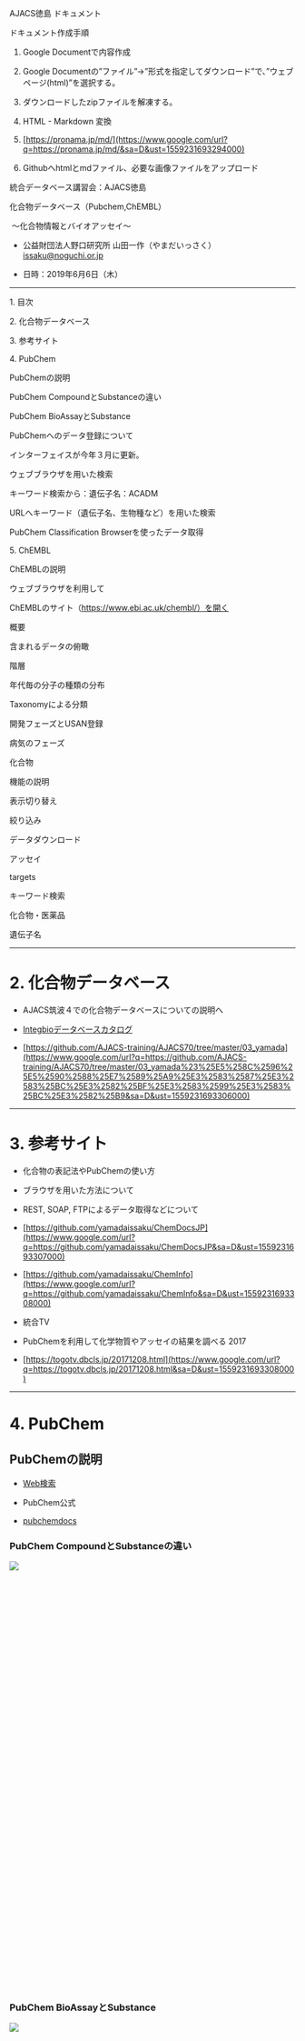 <meta content="text/html; charset=UTF-8" http-equiv="content-type">

<span class="c22">AJACS徳島 ドキュメント</span>

<span class="c3"></span>

<span class="c9 c44">ドキュメント作成手順</span>

1.  <span class="c3">Google Documentで内容作成</span>
2.  <span class="c3">Google Documentの”ファイル”→”形式を指定してダウンロード”で、”ウェブページ(html)”を選択する。</span>
3.  <span class="c3">ダウンロードしたzipファイルを解凍する。</span>
4.  <span class="c3">HTML - Markdown 変換</span>

1.  <span class="c7">[https://pronama.jp/md/](https://www.google.com/url?q=https://pronama.jp/md/&sa=D&ust=1559231693294000)</span>

1.  <span class="c3">Githubへhtmlとmdファイル、必要な画像ファイルをアップロード</span>

<span class="c3"></span>

<span class="c9">統合データベース講習会：AJACS徳島</span>

<span class="c22">化合物データベース（Pubchem,ChEMBL）</span>

<span class="c22">&nbsp;〜化合物情報とバイオアッセイ〜</span>

<span class="c31"></span>

* <span class="c37">公益財団法人野口研究所 山田一作（やまだいっさく） </span><span class="c7 c37">[issaku@noguchi.or.jp](mailto:issaku@noguchi.or.jp)</span>

* <span class="c37">日時：2019年6月6日（木）</span>

---

<span class="c3"></span>

<span class="c3"></span>

<span class="c25">1. 目次</span>

<span class="c4">2. 化合物データベース</span>

<span class="c4">3. 参考サイト</span>

<span class="c4">4. PubChem</span>

<span class="c4">PubChemの説明</span>

<span class="c4">PubChem CompoundとSubstanceの違い</span>

<span class="c4">PubChem BioAssayとSubstance</span>

<span class="c4">PubChemへのデータ登録について</span>

<span class="c4">インターフェイスが今年３月に更新。</span>

<span class="c4">ウェブブラウザを用いた検索</span>

<span class="c4">キーワード検索から：遺伝子名：ACADM</span>

<span class="c4">URLへキーワード（遺伝子名、生物種など）を用いた検索</span>

<span class="c4">PubChem Classification Browserを使ったデータ取得</span>

<span class="c4">5. ChEMBL</span>

<span class="c4">ChEMBLの説明</span>

<span class="c4">ウェブブラウザを利用して</span>

<span class="c4">ChEMBLのサイト（https://www.ebi.ac.uk/chembl/）を開く</span>

<span class="c4">概要</span>

<span class="c4">含まれるデータの俯瞰</span>

<span class="c4">階層</span>

<span class="c4">年代毎の分子の種類の分布</span>

<span class="c4">Taxonomyによる分類</span>

<span class="c4">開発フェーズとUSAN登録</span>

<span class="c4">病気のフェーズ</span>

<span class="c4">化合物</span>

<span class="c4">機能の説明</span>

<span class="c4">表示切り替え</span>

<span class="c4">絞り込み</span>

<span class="c4">データダウンロード</span>

<span class="c4">アッセイ</span>

<span class="c4">targets</span>

<span class="c4">キーワード検索</span>

<span class="c7">化合物・医薬品</span>

<span class="c4">遺伝子名</span>

<span class="c3"></span>

---

<span class="c3"></span>

<span class="c3"></span>

<span class="c25">2. 化合物データベース</span>
=====================================

* <span class="c3">AJACS筑波４での化合物データベースについての説明へ</span>

* <span class="c15">[Integbioデータベースカタログ](https://www.google.com/url?q=https://integbio.jp/dbcatalog/?lang%3Dja&sa=D&ust=1559231693305000)</span>

* <span class="c7">[https://github.com/AJACS-training/AJACS70/tree/master/03_yamada](https://www.google.com/url?q=https://github.com/AJACS-training/AJACS70/tree/master/03_yamada%23%25E5%258C%2596%25E5%2590%2588%25E7%2589%25A9%25E3%2583%2587%25E3%2583%25BC%25E3%2582%25BF%25E3%2583%2599%25E3%2583%25BC%25E3%2582%25B9&sa=D&ust=1559231693306000)</span>

<span class="c3"></span>

---

<span class="c3"></span>

<span class="c25">3. 参考サイト</span>
=================================

* <span class="c3">化合物の表記法やPubChemの使い方</span>

* <span class="c3">ブラウザを用いた方法について</span>
* <span class="c3">REST, SOAP, FTPによるデータ取得などについて</span>

* <span class="c7">[https://github.com/yamadaissaku/ChemDocsJP](https://www.google.com/url?q=https://github.com/yamadaissaku/ChemDocsJP&sa=D&ust=1559231693307000)</span>
* <span class="c7">[https://github.com/yamadaissaku/ChemInfo](https://www.google.com/url?q=https://github.com/yamadaissaku/ChemInfo&sa=D&ust=1559231693308000)</span>

* <span class="c3">統合TV</span>

* <span class="c3">PubChemを利用して化学物質やアッセイの結果を調べる 2017</span>

* <span class="c7">[https://togotv.dbcls.jp/20171208.html](https://www.google.com/url?q=https://togotv.dbcls.jp/20171208.html&sa=D&ust=1559231693308000)</span>

<span class="c3"></span>

---

<span class="c3"></span>

<span class="c25">4. PubChem</span>
===================================

<span class="c28">PubChemの説明</span>
-----------------------------------

* <span class="c7">[Web検索](https://www.google.com/url?q=https://www.google.com/search?q%3Dpubchem%26oq%3Dpubchem%26aqs%3Dchrome..69i57j69i60l4j0.4321j0j4%26sourceid%3Dchrome%26ie%3DUTF-8&sa=D&ust=1559231693310000)</span>
* <span class="c3">PubChem公式</span>

* <span class="c7">[pubchemdocs](https://www.google.com/url?q=https://pubchemdocs.ncbi.nlm.nih.gov/&sa=D&ust=1559231693310000)</span>

### <span class="c12">PubChem CompoundとSubstanceの違い</span>

<span style="overflow: hidden; display: inline-block; margin: 0.00px 0.00px; border: 0.00px solid #000000; transform: rotate(0.00rad) translateZ(0px); -webkit-transform: rotate(0.00rad) translateZ(0px); width: 316.09px; height: 748.70px;">![](images/image24.png)</span>

### <span class="c12">PubChem BioAssayとSubstance</span>

<span style="overflow: hidden; display: inline-block; margin: 0.00px 0.00px; border: 0.00px solid #000000; transform: rotate(0.00rad) translateZ(0px); -webkit-transform: rotate(0.00rad) translateZ(0px); width: 680.61px; height: 393.33px;">![](images/image100.png)</span>

### <span class="c12">PubChemへのデータ登録について</span>

<span style="overflow: hidden; display: inline-block; margin: 0.00px 0.00px; border: 0.00px solid #000000; transform: rotate(0.00rad) translateZ(0px); -webkit-transform: rotate(0.00rad) translateZ(0px); width: 680.61px; height: 536.00px;">![](images/image98.png)</span>

---

<span class="c3"></span>

<span class="c28">インターフェイスが今年３月に更新。</span>
------------------------------------------

* <span class="c7">[https://pubchemdocs.ncbi.nlm.nih.gov/about](https://www.google.com/url?q=https://pubchemdocs.ncbi.nlm.nih.gov/about&sa=D&ust=1559231693312000)</span>

<span style="overflow: hidden; display: inline-block; margin: 0.00px -0.00px; border: 1.33px solid #000000; transform: rotate(0.00rad) translateZ(0px); -webkit-transform: rotate(0.00rad) translateZ(0px); width: 529.00px; height: 83.00px;">![](images/image66.png)</span>

<span style="overflow: hidden; display: inline-block; margin: 0.00px 0.00px; border: 0.00px solid #000000; transform: rotate(0.00rad) translateZ(0px); -webkit-transform: rotate(0.00rad) translateZ(0px); width: 680.61px; height: 342.67px;">![](images/image25.png)</span>

---

<span class="c3"></span>

<span class="c28">ウェブブラウザを用いた検索</span>
--------------------------------------

### <span>キーワード検索から：遺伝子名：</span><span class="c9">ACADM</span><span class="c12">&nbsp;</span>

1.  <span class="c7">[中鎖アシル CoA デヒドロゲナーゼ (MCAD) 欠損症の病因遺伝子 ：ACADM ](https://www.google.com/url?q=https://www.genome.jp/dbget-bin/www_bget?ds_ja:H00488&sa=D&ust=1559231693314000)</span><span class="c3">について調べてみましょう。</span>
2.  <span>PubChemのサイト（</span><span class="c7">[https://pubchem.ncbi.nlm.nih.gov/](https://www.google.com/url?q=https://pubchem.ncbi.nlm.nih.gov/&sa=D&ust=1559231693314000)</span><span class="c3">）を開きます。</span>

* <span class="c3">または、Googleなどの検索エンジンで”PubChem”と検索し、下記のリンクをクリック</span>

<span style="overflow: hidden; display: inline-block; margin: 0.00px 0.00px; border: 0.00px solid #000000; transform: rotate(0.00rad) translateZ(0px); -webkit-transform: rotate(0.00rad) translateZ(0px); width: 457.81px; height: 98.82px;">![](images/image6.png)</span>

1.  <span>下図のようにキーワード入力欄に”</span><span class="c9">ACADM</span><span class="c3">&nbsp;”を入力すると、Compound, Gene, Taxonomyに分類された候補キーワードが示されます。</span>

<span class="c3"></span>

<span style="overflow: hidden; display: inline-block; margin: 0.00px 0.00px; border: 0.00px solid #000000; transform: rotate(0.00rad) translateZ(0px); -webkit-transform: rotate(0.00rad) translateZ(0px); width: 680.61px; height: 402.67px;">![](images/image2.png)</span>

<span class="c3"></span>

1.  <span class="c3">今回は、"Gene"の"Acadm"をクリックすると、下図のサイトに移動します。</span>
2.  <span class="c3">ここでも、分類としてSubstances, Genes, BioAssays, Literature, Patentsが表示され、その下の（）内に含まれるデータの数が表示されます。</span>

<span class="c3"></span>

<span style="overflow: hidden; display: inline-block; margin: 0.00px 0.00px; border: 0.00px solid #000000; transform: rotate(0.00rad) translateZ(0px); -webkit-transform: rotate(0.00rad) translateZ(0px); width: 680.61px; height: 401.33px;">![](images/image78.png)</span>

<span class="c3"></span>

1.  <span class="c3">ここで、"Gene"をクリックすると、taxonomy IDの異なる３個の遺伝子が含まれることがわかります。</span>

* <span class="c7">[9906: Homo sapiens (human) ](https://www.google.com/url?q=https://www.ncbi.nlm.nih.gov/Taxonomy/Browser/wwwtax.cgi?id%3D9606&sa=D&ust=1559231693318000)</span>
* <span class="c7">[10090: Mus musculus (house mouse) ](https://www.google.com/url?q=https://www.ncbi.nlm.nih.gov/Taxonomy/Browser/wwwtax.cgi?id%3D10090&sa=D&ust=1559231693318000)</span>
* <span class="c7">[10116: Rattus norvegicus (Norway rat) ](https://www.google.com/url?q=https://www.ncbi.nlm.nih.gov/Taxonomy/Browser/wwwtax.cgi?id%3D10116&sa=D&ust=1559231693319000)</span>

<span style="overflow: hidden; display: inline-block; margin: 0.00px 0.00px; border: 0.00px solid #000000; transform: rotate(0.00rad) translateZ(0px); -webkit-transform: rotate(0.00rad) translateZ(0px); width: 680.61px; height: 332.00px;">![](images/image10.png)</span>

<span class="c3"></span>

1.  <span class="c3">ここで、各遺伝子毎にLinked BioAssays Countが表示されています。</span>

<span style="overflow: hidden; display: inline-block; margin: 0.00px 0.00px; border: 0.00px solid #000000; transform: rotate(0.00rad) translateZ(0px); -webkit-transform: rotate(0.00rad) translateZ(0px); width: 264.00px; height: 48.00px;">![](images/image73.png)</span>

<span class="c3"></span>

1.  <span class="c3">Linked BioAssays Countのあとの数値、この場合は"12"をクリックすると、BioAssaysのサイトへ移動します。</span>

<span style="overflow: hidden; display: inline-block; margin: 0.00px 0.00px; border: 0.00px solid #000000; transform: rotate(0.00rad) translateZ(0px); -webkit-transform: rotate(0.00rad) translateZ(0px); width: 680.61px; height: 361.33px;">![](images/image51.png)</span>

<span class="c3"></span>

1.  <span class="c3">Linked BioAssays Countのあとの数値、この場合は"12"をクリックすると、BioAssaysのサイトへ移動します。</span>

* <span class="c3">BioAssay AID,&nbsp;&nbsp;&nbsp;&nbsp;&nbsp;&nbsp;&nbsp;&nbsp;BioAssay Name, BioAssay Type の表示された表が表示されます。</span>

<span style="overflow: hidden; display: inline-block; margin: 0.00px 0.00px; border: 0.00px solid #000000; transform: rotate(0.00rad) translateZ(0px); -webkit-transform: rotate(0.00rad) translateZ(0px); width: 680.61px; height: 86.67px;">![](images/image64.png)</span>

<span class="c3"></span>

<span style="overflow: hidden; display: inline-block; margin: 0.00px 0.00px; border: 0.00px solid #000000; transform: rotate(0.00rad) translateZ(0px); -webkit-transform: rotate(0.00rad) translateZ(0px); width: 36.00px; height: 41.00px;">![](images/image89.png)</span><span class="c3">をクリックすると、説明が表示されます。この機能はPubChemの色々なサイトにありますので、”これ何？”と思ったら、クリックしてみてください。</span>

<span style="overflow: hidden; display: inline-block; margin: 0.00px 0.00px; border: 0.00px solid #000000; transform: rotate(0.00rad) translateZ(0px); -webkit-transform: rotate(0.00rad) translateZ(0px); width: 680.61px; height: 172.00px;">![](images/image22.png)</span>

<span class="c3"></span>

1.  <span class="c3">右上のDownloadをクリックとCSV形式で取得することができます。ダウンロードしたCSV形式のファイルを開くと以下のようになります。</span>

<span class="c3"></span>

<span style="overflow: hidden; display: inline-block; margin: 0.00px 0.00px; border: 0.00px solid #000000; transform: rotate(0.00rad) translateZ(0px); -webkit-transform: rotate(0.00rad) translateZ(0px); width: 680.61px; height: 149.33px;">![](images/image15.png)</span>

<span class="c3"></span>

1.  <span class="c3">テーブルの”BioAssay AID”をクリックすると、以下のようなアッセイの詳細を見ることができます。</span>

<span style="overflow: hidden; display: inline-block; margin: 0.00px 0.00px; border: 0.00px solid #000000; transform: rotate(0.00rad) translateZ(0px); -webkit-transform: rotate(0.00rad) translateZ(0px); width: 680.61px; height: 554.67px;">![](images/image28.png)</span>

<span class="c3"></span>

1.  <span class="c3">詳細ページには上図のようなことが記載されています。</span>

* <span class="c3">”Tested Substances:”を見ていただくと、”Active”と”Inactive”の件数がわかります。</span>

* <span class="c3">”Data table”をクリックすると下記のTableが表示されます。これは、ページをスクロールすることや、ページ右端の”CONTENTS”の”2 Data Table”をクリックすることでも同様に移動できます。</span>

<span style="overflow: hidden; display: inline-block; margin: 0.00px 0.00px; border: 0.00px solid #000000; transform: rotate(0.00rad) translateZ(0px); -webkit-transform: rotate(0.00rad) translateZ(0px); width: 680.61px; height: 433.33px;">![](images/image47.png)</span>

<span class="c3"></span>

1.  <span class="c3">右上の”？”をクリックすると ここでも説明が表示されます。</span>

<span style="overflow: hidden; display: inline-block; margin: 0.00px 0.00px; border: 0.00px solid #000000; transform: rotate(0.00rad) translateZ(0px); -webkit-transform: rotate(0.00rad) translateZ(0px); width: 680.61px; height: 126.67px;">![](images/image19.png)</span>

<span class="c3"></span>

1.  <span class="c3">Data Tableには様々な情報が登録されています。右上の”SORT BY”のプルダウンにより、Activity, Score, SID, CID</span>

<span style="overflow: hidden; display: inline-block; margin: 0.00px 0.00px; border: 0.00px solid #000000; transform: rotate(0.00rad) translateZ(0px); -webkit-transform: rotate(0.00rad) translateZ(0px); width: 680.61px; height: 177.33px;">![](images/image108.png)</span>

<span class="c3"></span>

1.  <span class="c3">右上のDownloadをクリックとCSV形式で取得することができます。また、Data Tableのダウンロードでは、下図のようにALL, ACTIVE, INACTIVEをそれぞれ取得できます。</span>

<span style="overflow: hidden; display: inline-block; margin: 0.00px 0.00px; border: 0.00px solid #000000; transform: rotate(0.00rad) translateZ(0px); -webkit-transform: rotate(0.00rad) translateZ(0px); width: 361.00px; height: 213.00px;">![](images/image107.png)</span>

<span class="c3"></span>

1.  <span class="c3">取得したCSV形式のファイルを開くと以下のようになります。</span>

<span style="overflow: hidden; display: inline-block; margin: 0.00px 0.00px; border: 0.00px solid #000000; transform: rotate(0.00rad) translateZ(0px); -webkit-transform: rotate(0.00rad) translateZ(0px); width: 680.61px; height: 208.00px;">![](images/image86.png)</span>

<span class="c3"></span>

1.  <span class="c3">Data Tableからのリンクは、SID, Activity, Entrez GeneIDから、それぞれのページに移動することができます。</span>
2.  <span class="c3">Data Tableの各列のSIDのSID（例えば：152153881）をクリックすると下図のようなページが表示されます。</span>

<span style="overflow: hidden; display: inline-block; margin: 0.00px 0.00px; border: 0.00px solid #000000; transform: rotate(0.00rad) translateZ(0px); -webkit-transform: rotate(0.00rad) translateZ(0px); width: 114.00px; height: 277.00px;">![](images/image52.png)</span>

<span style="overflow: hidden; display: inline-block; margin: 0.00px 0.00px; border: 0.00px solid #000000; transform: rotate(0.00rad) translateZ(0px); -webkit-transform: rotate(0.00rad) translateZ(0px); width: 680.61px; height: 389.33px;">![](images/image48.png)</span>

<span class="c3"></span>

1.  <span class="c3">このページでは、Depositor CommentsやSIDに関するBiological Test Resultsを得ることができます。</span>

<span style="overflow: hidden; display: inline-block; margin: 0.00px 0.00px; border: 0.00px solid #000000; transform: rotate(0.00rad) translateZ(0px); -webkit-transform: rotate(0.00rad) translateZ(0px); width: 680.61px; height: 645.33px;">![](images/image14.png)</span>

<span class="c3"></span>

1.  <span class="c3">Data Tableの各列のActivityのActive or Inactiveをクリックすると下図のようなページが表示されます。</span>

<span style="overflow: hidden; display: inline-block; margin: 0.00px 0.00px; border: 0.00px solid #000000; transform: rotate(0.00rad) translateZ(0px); -webkit-transform: rotate(0.00rad) translateZ(0px); width: 91.00px; height: 194.00px;">![](images/image5.png)</span>

<span style="overflow: hidden; display: inline-block; margin: 0.00px 0.00px; border: 0.00px solid #000000; transform: rotate(0.00rad) translateZ(0px); -webkit-transform: rotate(0.00rad) translateZ(0px); width: 680.61px; height: 201.33px;">![](images/image76.png)</span>

<span style="overflow: hidden; display: inline-block; margin: 0.00px 0.00px; border: 0.00px solid #000000; transform: rotate(0.00rad) translateZ(0px); -webkit-transform: rotate(0.00rad) translateZ(0px); width: 680.61px; height: 253.33px;">![](images/image43.png)</span>

<span style="overflow: hidden; display: inline-block; margin: 0.00px 0.00px; border: 0.00px solid #000000; transform: rotate(0.00rad) translateZ(0px); -webkit-transform: rotate(0.00rad) translateZ(0px); width: 680.61px; height: 310.67px;">![](images/image74.png)</span>

<span class="c3"></span>

1.  <span class="c3">Data Tableの各列のEntrez GeneIDをクリックすると下図のようなページが表示されます。このページでは、遺伝子に関する各種情報を見ることができます。</span>

<span style="overflow: hidden; display: inline-block; margin: 0.00px 0.00px; border: 0.00px solid #000000; transform: rotate(0.00rad) translateZ(0px); -webkit-transform: rotate(0.00rad) translateZ(0px); width: 82.00px; height: 216.00px;">![](images/image70.png)</span>

<span style="overflow: hidden; display: inline-block; margin: 0.00px 0.00px; border: 0.00px solid #000000; transform: rotate(0.00rad) translateZ(0px); -webkit-transform: rotate(0.00rad) translateZ(0px); width: 680.61px; height: 381.33px;">![](images/image49.png)</span>

---

<span class="c3"></span>

<span class="c3"></span>

### <span class="c12">URLへキーワード（遺伝子名、生物種など）を用いた検索</span>

* <span class="c3">以下のようなURLを用いることで、キーワードに該当するエントリーを表示させることもできます。</span>
* <span class="c7">[https://pubchem.ncbi.nlm.nih.gov/gene/ACADM/human](https://www.google.com/url?q=https://pubchem.ncbi.nlm.nih.gov/gene/ACADM/human&sa=D&ust=1559231693327000)</span>

<span style="overflow: hidden; display: inline-block; margin: 0.00px 0.00px; border: 0.00px solid #000000; transform: rotate(0.00rad) translateZ(0px); -webkit-transform: rotate(0.00rad) translateZ(0px); width: 680.61px; height: 350.67px;">![](images/image65.png)</span>

<span class="c3"></span>

* <span class="c7">[https://pubchem.ncbi.nlm.nih.gov/protein/P00533](https://www.google.com/url?q=https://pubchem.ncbi.nlm.nih.gov/protein/P00533&sa=D&ust=1559231693328000)</span>

<span class="c3"></span>

<span style="overflow: hidden; display: inline-block; margin: 0.00px 0.00px; border: 0.00px solid #000000; transform: rotate(0.00rad) translateZ(0px); -webkit-transform: rotate(0.00rad) translateZ(0px); width: 680.61px; height: 309.33px;">![](images/image13.png)</span>

<span class="c3"></span>

<span class="c28">PubChem Classification Browserを使ったデータ取得</span>
----------------------------------------------------------------

1.  <span class="c3">下記の検索ボックス下にあるアイコンの右から二番目の"Browse Data"をクリックします。</span>

* <span class="c3">または、下記のURLへ移動します。</span>

* <span class="c7">[https://pubchem.ncbi.nlm.nih.gov/classification/#hid=1](https://www.google.com/url?q=https://pubchem.ncbi.nlm.nih.gov/classification/%23hid%3D1&sa=D&ust=1559231693329000)</span>

<span style="overflow: hidden; display: inline-block; margin: 0.00px 0.00px; border: 0.00px solid #000000; transform: rotate(0.00rad) translateZ(0px); -webkit-transform: rotate(0.00rad) translateZ(0px); width: 680.61px; height: 321.33px;">![](images/image103.png)</span>

<span class="c3"></span>

1.  <span class="c3">下図のようなClassification Browserが表示されます。</span>

<span style="overflow: hidden; display: inline-block; margin: 0.00px 0.00px; border: 0.00px solid #000000; transform: rotate(0.00rad) translateZ(0px); -webkit-transform: rotate(0.00rad) translateZ(0px); width: 680.61px; height: 334.67px;">![](images/image99.png)</span>

<span class="c3"></span>

1.  <span>Select classificationで、”</span><span class="c17">ChEMBL</span><span class="c3">”を選択してください。</span>

<span style="overflow: hidden; display: inline-block; margin: 0.00px 0.00px; border: 0.00px solid #000000; transform: rotate(0.00rad) translateZ(0px); -webkit-transform: rotate(0.00rad) translateZ(0px); width: 680.61px; height: 353.33px;">![](images/image42.png)</span>

<span class="c3"></span>

1.  <span class="c3">Data type counts to display の下に、None, Compound, Substance, Assay, PubMed, Gene, Protein, Taxonomy が表示されました。</span>

<span style="overflow: hidden; display: inline-block; margin: 0.00px 0.00px; border: 0.00px solid #000000; transform: rotate(0.00rad) translateZ(0px); -webkit-transform: rotate(0.00rad) translateZ(0px); width: 496.00px; height: 37.00px;">![](images/image94.png)</span>

<span class="c3"></span>

1.  <span class="c3">AssayやGeneを選択すると、以下のように項目に含まれる数値が変わります。</span>

<span style="overflow: hidden; display: inline-block; margin: 0.00px 0.00px; border: 0.00px solid #000000; transform: rotate(0.00rad) translateZ(0px); -webkit-transform: rotate(0.00rad) translateZ(0px); width: 663.00px; height: 319.00px;">![](images/image50.png)</span>

1.  <span class="c3">左の青三角をクリックすると下の階層が表示されます。</span>

<span style="overflow: hidden; display: inline-block; margin: 0.00px 0.00px; border: 0.00px solid #000000; transform: rotate(0.00rad) translateZ(0px); -webkit-transform: rotate(0.00rad) translateZ(0px); width: 459.00px; height: 201.00px;">![](images/image34.png)</span>

1.  <span>右</span><span class="c3">の青い数字をクリックすると、リストが表示されます。 </span>

<span style="overflow: hidden; display: inline-block; margin: 0.00px 0.00px; border: 0.00px solid #000000; transform: rotate(0.00rad) translateZ(0px); -webkit-transform: rotate(0.00rad) translateZ(0px); width: 680.61px; height: 226.67px;">![](images/image27.png)</span>

<span class="c3"></span>

1.  <span class="c3">左上のプルダウンで、Format, 表示件数、ソートを変更できます。</span>

<span style="overflow: hidden; display: inline-block; margin: 0.00px 0.00px; border: 0.00px solid #000000; transform: rotate(0.00rad) translateZ(0px); -webkit-transform: rotate(0.00rad) translateZ(0px); width: 187.20px; height: 208.70px;">![](images/image80.png)</span><span style="overflow: hidden; display: inline-block; margin: 0.00px 0.00px; border: 0.00px solid #000000; transform: rotate(0.00rad) translateZ(0px); -webkit-transform: rotate(0.00rad) translateZ(0px); width: 169.70px; height: 169.70px;">![](images/image93.png)</span><span style="overflow: hidden; display: inline-block; margin: 0.00px 0.00px; border: 0.00px solid #000000; transform: rotate(0.00rad) translateZ(0px); -webkit-transform: rotate(0.00rad) translateZ(0px); width: 256.40px; height: 149.70px;">![](images/image85.png)</span>

<span class="c3"></span>

1.  <span class="c3">左の Results by taxonから、生物種を選択して絞り込みができます。</span>

<span class="c3"></span>

<span class="c3"></span>

<span style="overflow: hidden; display: inline-block; margin: 0.00px 0.00px; border: 0.00px solid #000000; transform: rotate(0.00rad) translateZ(0px); -webkit-transform: rotate(0.00rad) translateZ(0px); width: 265.00px; height: 207.00px;">![](images/image102.png)</span>

<span class="c3"></span>

1.  <span>検索（選択）されたリストは右上の”Send to:”のプルダウンから、形式を選択してデータ得ることができます。</span>

<span style="overflow: hidden; display: inline-block; margin: 0.00px 0.00px; border: 0.00px solid #000000; transform: rotate(0.00rad) translateZ(0px); -webkit-transform: rotate(0.00rad) translateZ(0px); width: 438.00px; height: 139.00px;">![](images/image21.png)</span>

<span class="c3"></span>

---

<span class="c3"></span>

<span class="c3"></span>

---

<span class="c3"></span>

<span class="c3"></span>

<span class="c25">5. ChEMBL</span>
==================================

<span class="c28">ChEMBLの説明</span>
----------------------------------

* <span class="c3">ChEMBLとは</span>

* <span class="c3">ChEMBLはEBIのChEMBLチームにより維持管理されている化合物の活性などを収録したデータベース</span>

* <span class="c3">以下のリンクも参考になります。</span>

* <span class="c7">[https://github.com/Mishima-syk/py4chemoinformatics/blob/master/ch04_database.asciidoc](https://www.google.com/url?q=https://github.com/Mishima-syk/py4chemoinformatics/blob/master/ch04_database.asciidoc&sa=D&ust=1559231693335000)</span>

<span class="c3"></span>

* <span class="c3">ChEMBL Interface Questions</span>

* <span class="c7">[https://chembl.gitbook.io/chembl-interface-documentation/frequently-asked-questions/chembl-interface-questions#can-i-edit-the-query-being-used](https://www.google.com/url?q=https://chembl.gitbook.io/chembl-interface-documentation/frequently-asked-questions/chembl-interface-questions%23can-i-edit-the-query-being-used&sa=D&ust=1559231693336000)</span>

<span class="c3"></span>

* <span class="c3">chembl-interface-documentation</span>

* <span class="c7">[https://chembl.gitbook.io/chembl-interface-documentation/](https://www.google.com/url?q=https://chembl.gitbook.io/chembl-interface-documentation/&sa=D&ust=1559231693337000)</span>

<span class="c3"></span>

<span class="c3"></span>

---

<span class="c3"></span>

### <span class="c12">ウェブブラウザを利用して</span>

1.  #### <span>ChEMBLのサイト（</span><span class="c7">[https://www.ebi.ac.uk/chembl/](https://www.google.com/url?q=https://www.ebi.ac.uk/chembl/&sa=D&ust=1559231693338000)</span><span class="c16">）を開く</span>

* <span class="c3">または、Googleなどの検索エンジンで”ChEMBL”と検索し、下記のリンクをクリック</span>

<span style="overflow: hidden; display: inline-block; margin: 0.00px 0.00px; border: 0.00px solid #000000; transform: rotate(0.00rad) translateZ(0px); -webkit-transform: rotate(0.00rad) translateZ(0px); width: 680.61px; height: 169.33px;">![](images/image71.png)</span>

---

<span class="c3"></span>

1.  #### <span class="c16">概要</span>

##### <span class="c30">含まれるデータの俯瞰</span>

* <span>左図の"</span><span class="c32"><</span><span>”, "</span><span class="c32">></span><span class="c3">"をクリックすると、表示される項目が以下のようにかわります。</span>

<span style="overflow: hidden; display: inline-block; margin: 0.00px 0.00px; border: 0.00px solid #000000; transform: rotate(0.00rad) translateZ(0px); -webkit-transform: rotate(0.00rad) translateZ(0px); width: 644.81px; height: 723.44px;">![](images/image101.png)</span>

<span class="c3"></span>

<span class="c3"></span>

<span style="overflow: hidden; display: inline-block; margin: 0.00px 0.00px; border: 0.00px solid #000000; transform: rotate(0.00rad) translateZ(0px); -webkit-transform: rotate(0.00rad) translateZ(0px); width: 680.61px; height: 404.00px;">![](images/image39.png)</span>

<span class="c3"></span>

---

<span class="c3"></span>

##### <span class="c30">階層</span>

* <span class="c3">表示された項目をクリックすることで下の階層を見ることができます。</span>

<span style="overflow: hidden; display: inline-block; margin: 0.00px 0.00px; border: 0.00px solid #000000; transform: rotate(0.00rad) translateZ(0px); -webkit-transform: rotate(0.00rad) translateZ(0px); width: 680.61px; height: 390.67px;">![](images/image61.png)</span>

<span class="c3"></span>

* <span class="c3">"Enzyme"をクリックすると下図（中央）のように下の階層を見ることができます。</span>
* <span class="c3">さらに"Kinase"をクリックすると下図（右）のように下の階層を見ることができます。</span>

<span style="overflow: hidden; display: inline-block; margin: 0.00px 0.00px; border: 0.00px solid #000000; transform: rotate(0.00rad) translateZ(0px); -webkit-transform: rotate(0.00rad) translateZ(0px); width: 211.44px; height: 205.70px;">![](images/image91.png)</span><span style="overflow: hidden; display: inline-block; margin: 0.00px 0.00px; border: 0.00px solid #000000; transform: rotate(0.00rad) translateZ(0px); -webkit-transform: rotate(0.00rad) translateZ(0px); width: 200.50px; height: 189.70px;">![](images/image105.png)</span><span style="overflow: hidden; display: inline-block; margin: 0.00px 0.00px; border: 0.00px solid #000000; transform: rotate(0.00rad) translateZ(0px); -webkit-transform: rotate(0.00rad) translateZ(0px); width: 174.81px; height: 164.74px;">![](images/image90.png)</span>

---

<span class="c3"></span>

##### <span class="c30">年代毎の分子の種類の分布</span>

* <span class="c3">マウスオーバーするとデータが表示されます。</span>

<span style="overflow: hidden; display: inline-block; margin: 0.00px 0.00px; border: 0.00px solid #000000; transform: rotate(0.00rad) translateZ(0px); -webkit-transform: rotate(0.00rad) translateZ(0px); width: 528.00px; height: 431.00px;">![](images/image68.png)</span>

---

<span class="c3"></span>

##### <span class="c30">Taxonomyによる分類</span>

* <span class="c3">クリックして中を見ていくことができます。</span>

<span style="overflow: hidden; display: inline-block; margin: 0.00px 0.00px; border: 0.00px solid #000000; transform: rotate(0.00rad) translateZ(0px); -webkit-transform: rotate(0.00rad) translateZ(0px); width: 680.61px; height: 396.00px;">![](images/image11.png)</span>

---

<span class="c3"></span>

<span class="c3"></span>

##### <span class="c30">開発フェーズとUSAN登録</span>

* <span class="c3">マウスオーバーして、クリックするとその情報が表示されます。</span>

<span class="c3"></span>

<span class="c3"></span>

<span style="overflow: hidden; display: inline-block; margin: 0.00px 0.00px; border: 0.00px solid #000000; transform: rotate(0.00rad) translateZ(0px); -webkit-transform: rotate(0.00rad) translateZ(0px); width: 680.61px; height: 298.67px;">![](images/image84.png)</span>

<span style="overflow: hidden; display: inline-block; margin: 0.00px 0.00px; border: 0.00px solid #000000; transform: rotate(0.00rad) translateZ(0px); -webkit-transform: rotate(0.00rad) translateZ(0px); width: 680.61px; height: 338.67px;">![](images/image114.png)</span>

<span class="c3"></span>

---

<span class="c3"></span>

##### <span class="c30">病気のフェーズ</span>

<span style="overflow: hidden; display: inline-block; margin: 0.00px 0.00px; border: 0.00px solid #000000; transform: rotate(0.00rad) translateZ(0px); -webkit-transform: rotate(0.00rad) translateZ(0px); width: 680.61px; height: 397.33px;">![](images/image75.png)</span>

* <span class="c3">色のついたところをクリックすると下図のような関連する化合物リストが表示されます。</span>

<span style="overflow: hidden; display: inline-block; margin: 0.00px 0.00px; border: 0.00px solid #000000; transform: rotate(0.00rad) translateZ(0px); -webkit-transform: rotate(0.00rad) translateZ(0px); width: 680.61px; height: 304.00px;">![](images/image30.png)</span>

<span class="c3"></span>

---

<span class="c3"></span>

<span class="c3"></span>

##### <span class="c30">化合物</span>

<span style="overflow: hidden; display: inline-block; margin: 0.00px 0.00px; border: 0.00px solid #000000; transform: rotate(0.00rad) translateZ(0px); -webkit-transform: rotate(0.00rad) translateZ(0px); width: 269.81px; height: 270.68px;">![](images/image69.png)</span>

* <span class="c3">Compoundsをクリックすると下図のような化合物リストが表示されます。</span>

<span style="overflow: hidden; display: inline-block; margin: 0.00px 0.00px; border: 0.00px solid #000000; transform: rotate(0.00rad) translateZ(0px); -webkit-transform: rotate(0.00rad) translateZ(0px); width: 680.61px; height: 508.00px;">![](images/image62.png)</span>

<span class="c3"></span>

---

<span class="c3"></span>

<span class="c3"></span>

#### <span class="c16">機能の説明</span>

##### <span class="c30">表示切り替え</span>

* <span class="c3">左上のTable, Card, Graph, Heatmapをクリックすると表示を切り替えることができます。</span>

<span style="overflow: hidden; display: inline-block; margin: 0.00px 0.00px; border: 0.00px solid #000000; transform: rotate(0.00rad) translateZ(0px); -webkit-transform: rotate(0.00rad) translateZ(0px); width: 224.00px; height: 71.00px;">![](images/image104.png)</span>

##### <span class="c30">絞り込み</span>

* <span class="c3">Filterから絞りたい項目をクリックして選択すると、データを絞り込むことができます。</span>

<span style="overflow: hidden; display: inline-block; margin: 0.00px 0.00px; border: 0.00px solid #000000; transform: rotate(0.00rad) translateZ(0px); -webkit-transform: rotate(0.00rad) translateZ(0px); width: 342.00px; height: 520.00px;">![](images/image67.png)</span><span style="overflow: hidden; display: inline-block; margin: 0.00px 0.00px; border: 0.00px solid #000000; transform: rotate(0.00rad) translateZ(0px); -webkit-transform: rotate(0.00rad) translateZ(0px); width: 348.00px; height: 625.00px;">![](images/image33.png)</span>

* <span style="overflow: hidden; display: inline-block; margin: 0.00px 0.00px; border: 0.00px solid #000000; transform: rotate(0.00rad) translateZ(0px); -webkit-transform: rotate(0.00rad) translateZ(0px); width: 103.00px; height: 52.00px;">![](images/image3.png)</span><span class="c3">で、フィルターをクリアすることができます。</span>

##### <span class="c30">データダウンロード</span>

* <span class="c3">右上のアイコンからダウンロートする形式を選んで選択したデータをダウンロードすることができます。</span>

<span style="overflow: hidden; display: inline-block; margin: 0.00px 0.00px; border: 0.00px solid #000000; transform: rotate(0.00rad) translateZ(0px); -webkit-transform: rotate(0.00rad) translateZ(0px); width: 224.00px; height: 51.00px;">![](images/image1.png)</span>

<span style="overflow: hidden; display: inline-block; margin: 0.00px 0.00px; border: 0.00px solid #000000; transform: rotate(0.00rad) translateZ(0px); -webkit-transform: rotate(0.00rad) translateZ(0px); width: 680.61px; height: 425.33px;">![](images/image18.png)</span>

<span class="c3"></span>

---

<span class="c3"></span>

<span class="c3"></span>

#### <span class="c16">アッセイ</span>

<span style="overflow: hidden; display: inline-block; margin: 0.00px 0.00px; border: 0.00px solid #000000; transform: rotate(0.00rad) translateZ(0px); -webkit-transform: rotate(0.00rad) translateZ(0px); width: 269.81px; height: 270.68px;">![](images/image69.png)</span>

* <span class="c3">上図の"Assays"をクリックすると、下図のようなアッセイリストが表示されます。</span>

<span style="overflow: hidden; display: inline-block; margin: 0.00px 0.00px; border: 0.00px solid #000000; transform: rotate(0.00rad) translateZ(0px); -webkit-transform: rotate(0.00rad) translateZ(0px); width: 680.61px; height: 328.00px;">![](images/image96.png)</span>

<span class="c3"></span>

* <span class="c3">左にある”Filters”で、各種条件でフィルターすることができます。</span>

<span style="overflow: hidden; display: inline-block; margin: 0.00px 0.00px; border: 0.00px solid #000000; transform: rotate(0.00rad) translateZ(0px); -webkit-transform: rotate(0.00rad) translateZ(0px); width: 680.61px; height: 417.33px;">![](images/image60.png)</span>

<span class="c3"></span>

* <span class="c3">リストにある”ChEMBL ID”のリンクをクリックすると下図のような”Assay Report Card”が表示されます。</span>

* <span class="c3">Assay Report Cardには、Basic Information, Curation Summary, Activity Charts, Compound Summaryが含まれています。</span>

<span style="overflow: hidden; display: inline-block; margin: 0.00px 0.00px; border: 0.00px solid #000000; transform: rotate(0.00rad) translateZ(0px); -webkit-transform: rotate(0.00rad) translateZ(0px); width: 680.61px; height: 329.33px;">![](images/image56.png)</span>

<span style="overflow: hidden; display: inline-block; margin: 0.00px 0.00px; border: 0.00px solid #000000; transform: rotate(0.00rad) translateZ(0px); -webkit-transform: rotate(0.00rad) translateZ(0px); width: 680.61px; height: 124.00px;">![](images/image81.png)</span>

<span style="overflow: hidden; display: inline-block; margin: 0.00px 0.00px; border: 0.00px solid #000000; transform: rotate(0.00rad) translateZ(0px); -webkit-transform: rotate(0.00rad) translateZ(0px); width: 551.00px; height: 492.00px;">![](images/image16.png)</span>

* <span class="c3">Bioactivityでクリックすると、活性情報のリストが表示されます。</span>

<span class="c3"></span>

<span style="overflow: hidden; display: inline-block; margin: 0.00px 0.00px; border: 0.00px solid #000000; transform: rotate(0.00rad) translateZ(0px); -webkit-transform: rotate(0.00rad) translateZ(0px); width: 680.61px; height: 261.33px;">![](images/image26.png)</span>

<span class="c3"></span>

---

<span class="c3"></span>

<span class="c3"></span>

#### <span class="c16">targets</span>

<span style="overflow: hidden; display: inline-block; margin: 0.00px 0.00px; border: 0.00px solid #000000; transform: rotate(0.00rad) translateZ(0px); -webkit-transform: rotate(0.00rad) translateZ(0px); width: 269.81px; height: 270.68px;">![](images/image69.png)</span>

* <span class="c3">"Targets"をクリックすると、下図のようなリストが表示されます。</span>

<span style="overflow: hidden; display: inline-block; margin: 0.00px 0.00px; border: 0.00px solid #000000; transform: rotate(0.00rad) translateZ(0px); -webkit-transform: rotate(0.00rad) translateZ(0px); width: 680.61px; height: 374.67px;">![](images/image20.png)</span>

<span class="c3">Organism: Homo Sapiens, Protein Classification L2: Kinase</span>

<span class="c3"></span>

* <span class="c3">左にあるFiltersを用いて、絞り込むことができます。</span>

<span style="overflow: hidden; display: inline-block; margin: 0.00px 0.00px; border: 0.00px solid #000000; transform: rotate(0.00rad) translateZ(0px); -webkit-transform: rotate(0.00rad) translateZ(0px); width: 680.61px; height: 612.00px;">![](images/image17.png)</span>

<span class="c3"></span>

* <span class="c3">リストの"ChEMBL ID"をクリックすると、下図のような”Target Report Card”が表示されます。</span>

* <span class="c3">”Target Report Card”には、以下に示すような様々な情報が含まれています。</span>

<span style="overflow: hidden; display: inline-block; margin: 0.00px 0.00px; border: 0.00px solid #000000; transform: rotate(0.00rad) translateZ(0px); -webkit-transform: rotate(0.00rad) translateZ(0px); width: 680.61px; height: 417.33px;">![](images/image8.png)</span>

<span style="overflow: hidden; display: inline-block; margin: 0.00px 0.00px; border: 0.00px solid #000000; transform: rotate(0.00rad) translateZ(0px); -webkit-transform: rotate(0.00rad) translateZ(0px); width: 680.61px; height: 373.33px;">![](images/image63.png)</span>

<span style="overflow: hidden; display: inline-block; margin: 0.00px 0.00px; border: 0.00px solid #000000; transform: rotate(0.00rad) translateZ(0px); -webkit-transform: rotate(0.00rad) translateZ(0px); width: 680.61px; height: 481.33px;">![](images/image29.png)</span>

<span style="overflow: hidden; display: inline-block; margin: 0.00px 0.00px; border: 0.00px solid #000000; transform: rotate(0.00rad) translateZ(0px); -webkit-transform: rotate(0.00rad) translateZ(0px); width: 680.61px; height: 636.00px;">![](images/image40.png)</span>

<span class="c3"></span>

<span style="overflow: hidden; display: inline-block; margin: 0.00px 0.00px; border: 0.00px solid #000000; transform: rotate(0.00rad) translateZ(0px); -webkit-transform: rotate(0.00rad) translateZ(0px); width: 680.61px; height: 524.00px;">![](images/image55.png)</span>

<span style="overflow: hidden; display: inline-block; margin: 0.00px 0.00px; border: 0.00px solid #000000; transform: rotate(0.00rad) translateZ(0px); -webkit-transform: rotate(0.00rad) translateZ(0px); width: 680.61px; height: 314.67px;">![](images/image45.png)</span>

<span style="overflow: hidden; display: inline-block; margin: 0.00px 0.00px; border: 0.00px solid #000000; transform: rotate(0.00rad) translateZ(0px); -webkit-transform: rotate(0.00rad) translateZ(0px); width: 680.61px; height: 185.33px;">![](images/image54.png)</span>

<span class="c3"></span>

<span style="overflow: hidden; display: inline-block; margin: 0.00px 0.00px; border: 0.00px solid #000000; transform: rotate(0.00rad) translateZ(0px); -webkit-transform: rotate(0.00rad) translateZ(0px); width: 680.61px; height: 144.00px;">![](images/image97.png)</span>

<span class="c3"></span>

---

<span class="c3"></span>

<span class="c3"></span>

### <span class="c12">キーワード検索</span>

#### <span class="c16">化合物・医薬品</span>

<span class="c3"></span>

<span class="c3">レキサルティ</span>

<span class="c3"></span>

<span class="c7">[https://www.kegg.jp/medicus-bin/japic_med?japic_code=00067274](https://www.google.com/url?q=https://www.kegg.jp/medicus-bin/japic_med?japic_code%3D00067274&sa=D&ust=1559231693354000)</span>

<span style="overflow: hidden; display: inline-block; margin: 0.00px 0.00px; border: 0.00px solid #000000; transform: rotate(0.00rad) translateZ(0px); -webkit-transform: rotate(0.00rad) translateZ(0px); width: 680.61px; height: 392.00px;">![](images/image110.png)</span>

<span class="c3">“Brexpiprazole”を検索してみましょう</span>

* <span class="c3">トップページ右上の入力欄にキーワードを入力します。今回は”Brexpiprazole”</span>

<span class="c3"></span>

<span style="overflow: hidden; display: inline-block; margin: 0.00px 0.00px; border: 0.00px solid #000000; transform: rotate(0.00rad) translateZ(0px); -webkit-transform: rotate(0.00rad) translateZ(0px); width: 680.61px; height: 105.33px;">![](images/image4.png)</span>

<span class="c3"></span>

* <span class="c3">キーワードを入力すると関連情報が表示されます。ここでは、  </span>

<span style="overflow: hidden; display: inline-block; margin: 0.00px 0.00px; border: 0.00px solid #000000; transform: rotate(0.00rad) translateZ(0px); -webkit-transform: rotate(0.00rad) translateZ(0px); width: 261.00px; height: 32.00px;">![](images/image12.png)</span>

<span class="c3">からCompoundsに含まれているデータであることがわかります。</span>

<span class="c3"></span>

<span>右下に表示される</span><span style="overflow: hidden; display: inline-block; margin: 0.00px 0.00px; border: 0.00px solid #000000; transform: rotate(0.00rad) translateZ(0px); -webkit-transform: rotate(0.00rad) translateZ(0px); width: 175.00px; height: 33.00px;">![](images/image41.png)</span><span class="c3">をクリックすると分子の詳細ページが表示されます。</span>

<span class="c7">[https://www.ebi.ac.uk/chembl/compound_report_card/CHEMBL2105760/](https://www.google.com/url?q=https://www.ebi.ac.uk/chembl/compound_report_card/CHEMBL2105760/&sa=D&ust=1559231693357000)</span>

<span class="c3"></span>

<span style="overflow: hidden; display: inline-block; margin: 0.00px 0.00px; border: 0.00px solid #000000; transform: rotate(0.00rad) translateZ(0px); -webkit-transform: rotate(0.00rad) translateZ(0px); width: 680.61px; height: 301.33px;">![](images/image77.png)</span>

<span style="overflow: hidden; display: inline-block; margin: 0.00px 0.00px; border: 0.00px solid #000000; transform: rotate(0.00rad) translateZ(0px); -webkit-transform: rotate(0.00rad) translateZ(0px); width: 680.61px; height: 212.00px;">![](images/image32.png)</span>

<span style="overflow: hidden; display: inline-block; margin: 0.00px 0.00px; border: 0.00px solid #000000; transform: rotate(0.00rad) translateZ(0px); -webkit-transform: rotate(0.00rad) translateZ(0px); width: 680.61px; height: 109.33px;">![](images/image109.png)</span>

<span style="overflow: hidden; display: inline-block; margin: 0.00px 0.00px; border: 0.00px solid #000000; transform: rotate(0.00rad) translateZ(0px); -webkit-transform: rotate(0.00rad) translateZ(0px); width: 680.61px; height: 272.00px;">![](images/image35.png)</span>

<span style="overflow: hidden; display: inline-block; margin: 0.00px 0.00px; border: 0.00px solid #000000; transform: rotate(0.00rad) translateZ(0px); -webkit-transform: rotate(0.00rad) translateZ(0px); width: 680.61px; height: 132.00px;">![](images/image53.png)</span>

<span style="overflow: hidden; display: inline-block; margin: 0.00px 0.00px; border: 0.00px solid #000000; transform: rotate(0.00rad) translateZ(0px); -webkit-transform: rotate(0.00rad) translateZ(0px); width: 680.61px; height: 384.00px;">![](images/image7.png)</span>

<span class="c3"></span>

<span style="overflow: hidden; display: inline-block; margin: 0.00px 0.00px; border: 0.00px solid #000000; transform: rotate(0.00rad) translateZ(0px); -webkit-transform: rotate(0.00rad) translateZ(0px); width: 680.61px; height: 349.33px;">![](images/image95.png)</span>

<span style="overflow: hidden; display: inline-block; margin: 0.00px 0.00px; border: 0.00px solid #000000; transform: rotate(0.00rad) translateZ(0px); -webkit-transform: rotate(0.00rad) translateZ(0px); width: 680.61px; height: 258.67px;">![](images/image38.png)</span>

<span style="overflow: hidden; display: inline-block; margin: 0.00px 0.00px; border: 0.00px solid #000000; transform: rotate(0.00rad) translateZ(0px); -webkit-transform: rotate(0.00rad) translateZ(0px); width: 680.61px; height: 321.33px;">![](images/image59.png)</span>

<span style="overflow: hidden; display: inline-block; margin: 0.00px 0.00px; border: 0.00px solid #000000; transform: rotate(0.00rad) translateZ(0px); -webkit-transform: rotate(0.00rad) translateZ(0px); width: 680.61px; height: 558.67px;">![](images/image83.png)</span>

<span style="overflow: hidden; display: inline-block; margin: 0.00px 0.00px; border: 0.00px solid #000000; transform: rotate(0.00rad) translateZ(0px); -webkit-transform: rotate(0.00rad) translateZ(0px); width: 680.61px; height: 370.67px;">![](images/image111.png)</span>

<span style="overflow: hidden; display: inline-block; margin: 0.00px 0.00px; border: 0.00px solid #000000; transform: rotate(0.00rad) translateZ(0px); -webkit-transform: rotate(0.00rad) translateZ(0px); width: 680.61px; height: 225.33px;">![](images/image82.png)</span>

<span style="overflow: hidden; display: inline-block; margin: 0.00px 0.00px; border: 0.00px solid #000000; transform: rotate(0.00rad) translateZ(0px); -webkit-transform: rotate(0.00rad) translateZ(0px); width: 680.61px; height: 569.33px;">![](images/image37.png)</span>

<span style="overflow: hidden; display: inline-block; margin: 0.00px 0.00px; border: 0.00px solid #000000; transform: rotate(0.00rad) translateZ(0px); -webkit-transform: rotate(0.00rad) translateZ(0px); width: 680.61px; height: 528.00px;">![](images/image58.png)</span>

<span class="c3"></span>

<span class="c3"></span>

<span class="c3"></span>

#### <span class="c16">遺伝子名</span>

* <span class="c9">MAPK6</span><span class="c3">遺伝子</span>

<span class="c3">ヒトでマイトジェン活性化プロテインキナーゼ6をコードするMAPK6遺伝子</span>

<span style="overflow: hidden; display: inline-block; margin: 0.00px 0.00px; border: 0.00px solid #000000; transform: rotate(0.00rad) translateZ(0px); -webkit-transform: rotate(0.00rad) translateZ(0px); width: 680.61px; height: 94.67px;">![](images/image46.png)</span>

<span class="c3"></span>

<span style="overflow: hidden; display: inline-block; margin: 0.00px 0.00px; border: 0.00px solid #000000; transform: rotate(0.00rad) translateZ(0px); -webkit-transform: rotate(0.00rad) translateZ(0px); width: 220.00px; height: 37.00px;">![](images/image9.png)</span>

<span class="c3">からTargetsに含まれていることがわかります。</span>

<span>右下に表示される</span><span style="overflow: hidden; display: inline-block; margin: 0.00px 0.00px; border: 0.00px solid #000000; transform: rotate(0.00rad) translateZ(0px); -webkit-transform: rotate(0.00rad) translateZ(0px); width: 147.00px; height: 34.00px;">![](images/image88.png)</span><span>をクリックすると</span><span class="c7">[詳細ページ](https://www.google.com/url?q=https://www.ebi.ac.uk/chembl/target_report_card/CHEMBL5121/&sa=D&ust=1559231693361000)</span><span class="c3">へ移動します。</span>

<span style="overflow: hidden; display: inline-block; margin: 0.00px 0.00px; border: 0.00px solid #000000; transform: rotate(0.00rad) translateZ(0px); -webkit-transform: rotate(0.00rad) translateZ(0px); width: 680.61px; height: 253.33px;">![](images/image92.png)</span>

<span style="overflow: hidden; display: inline-block; margin: 0.00px 0.00px; border: 0.00px solid #000000; transform: rotate(0.00rad) translateZ(0px); -webkit-transform: rotate(0.00rad) translateZ(0px); width: 680.61px; height: 154.67px;">![](images/image106.png)</span>

<span style="overflow: hidden; display: inline-block; margin: 0.00px 0.00px; border: 0.00px solid #000000; transform: rotate(0.00rad) translateZ(0px); -webkit-transform: rotate(0.00rad) translateZ(0px); width: 680.61px; height: 362.67px;">![](images/image113.png)</span>

<span style="overflow: hidden; display: inline-block; margin: 0.00px 0.00px; border: 0.00px solid #000000; transform: rotate(0.00rad) translateZ(0px); -webkit-transform: rotate(0.00rad) translateZ(0px); width: 430.00px; height: 504.00px;">![](images/image87.png)</span>

<span class="c3"></span>

* <span class="c3">ここで、マウスカーソルをKdにのせて、クリックすると詳細データが表示されます。</span>

<span style="overflow: hidden; display: inline-block; margin: 0.00px 0.00px; border: 0.00px solid #000000; transform: rotate(0.00rad) translateZ(0px); -webkit-transform: rotate(0.00rad) translateZ(0px); width: 680.61px; height: 390.67px;">![](images/image72.png)</span>

<span class="c3"></span>

<span class="c3"></span>

<span class="c3"></span>

<span style="overflow: hidden; display: inline-block; margin: 0.00px 0.00px; border: 0.00px solid #000000; transform: rotate(0.00rad) translateZ(0px); -webkit-transform: rotate(0.00rad) translateZ(0px); width: 680.61px; height: 488.00px;">![](images/image31.png)</span>

* <span class="c3">各プロットにマウスカーソルをのせると、プロットの情報が表示されます。</span>

<span class="c3"></span>

<span class="c9 c43">BEI / Binding Efficiency Index / 結合効率指数</span>

<span class="c43 c9">SEI / Surface-binding Efficiency Index / 表面結合効率指数</span>

<span style="overflow: hidden; display: inline-block; margin: 0.00px 0.00px; border: 0.00px solid #000000; transform: rotate(0.00rad) translateZ(0px); -webkit-transform: rotate(0.00rad) translateZ(0px); width: 680.61px; height: 474.67px;">![](images/image112.png)</span>

<span style="overflow: hidden; display: inline-block; margin: 0.00px 0.00px; border: 0.00px solid #000000; transform: rotate(0.00rad) translateZ(0px); -webkit-transform: rotate(0.00rad) translateZ(0px); width: 680.61px; height: 616.00px;">![](images/image23.png)</span>

<span style="overflow: hidden; display: inline-block; margin: 0.00px 0.00px; border: 0.00px solid #000000; transform: rotate(0.00rad) translateZ(0px); -webkit-transform: rotate(0.00rad) translateZ(0px); width: 680.61px; height: 518.67px;">![](images/image79.png)</span>

<span style="overflow: hidden; display: inline-block; margin: 0.00px 0.00px; border: 0.00px solid #000000; transform: rotate(0.00rad) translateZ(0px); -webkit-transform: rotate(0.00rad) translateZ(0px); width: 680.61px; height: 313.33px;">![](images/image36.png)</span>

<span style="overflow: hidden; display: inline-block; margin: 0.00px 0.00px; border: 0.00px solid #000000; transform: rotate(0.00rad) translateZ(0px); -webkit-transform: rotate(0.00rad) translateZ(0px); width: 680.61px; height: 188.00px;">![](images/image44.png)</span>

<span style="overflow: hidden; display: inline-block; margin: 0.00px 0.00px; border: 0.00px solid #000000; transform: rotate(0.00rad) translateZ(0px); -webkit-transform: rotate(0.00rad) translateZ(0px); width: 680.61px; height: 140.00px;">![](images/image57.png)</span>

<span class="c3"></span>

---

<span class="c3"></span>

<span class="c3"></span>

<span class="c3">以上</span>

<span class="c3"></span>

<span class="c3"></span>

<span class="c3"></span>

<div>
    <span class="c3"></span>
</div>
